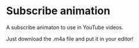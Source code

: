 # Subscribe animation
A subscribe animaton to use in YouTube videos.

Just download the .m4a file and put it in your editor!
